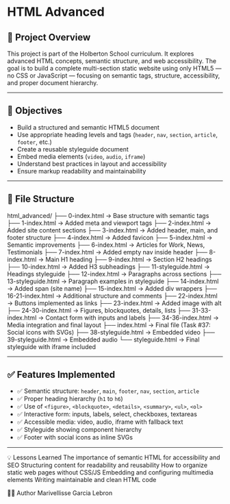 # HTML Advanced

## 📁 Project Overview

This project is part of the Holberton School curriculum. It explores advanced HTML concepts, semantic structure, and web accessibility. The goal is to build a complete multi-section static website using only HTML5 — no CSS or JavaScript — focusing on semantic tags, structure, accessibility, and proper document hierarchy.

---

## 📌 Objectives

- Build a structured and semantic HTML5 document
- Use appropriate heading levels and tags (`header`, `nav`, `section`, `article`, `footer`, etc.)
- Create a reusable styleguide document
- Embed media elements (`video`, `audio`, `iframe`)
- Understand best practices in layout and accessibility
- Ensure markup readability and maintainability

---

## 🧱 File Structure

html_advanced/
├── 0-index.html → Base structure with semantic tags
├── 1-index.html → Added meta and viewport tags
├── 2-index.html → Added site content sections
├── 3-index.html → Added header, main, and footer structure
├── 4-index.html → Added favicon
├── 5-index.html → Semantic improvements
├── 6-index.html → Articles for Work, News, Testimonials
├── 7-index.html → Added empty nav inside header
├── 8-index.html → Main H1 heading
├── 9-index.html → Section H2 headings
├── 10-index.html → Added H3 subheadings
├── 11-styleguide.html → Headings styleguide
├── 12-index.html → Paragraphs across sections
├── 13-styleguide.html → Paragraph examples in styleguide
├── 14-index.html → Added span (site name)
├── 15-index.html → Added div wrappers
├── 16-21-index.html → Additional structure and comments
├── 22-index.html → Buttons implemented as links
├── 23-index.html → Added image with alt
├── 24-30-index.html → Figures, blockquotes, details, lists
├── 31-33-index.html → Contact form with inputs and labels
├── 34-36-index.html → Media integration and final layout
├── index.html → Final file (Task #37: Social icons with SVGs)
├── 38-styleguide.html → Embedded video
├── 39-styleguide.html → Embedded audio
└── styleguide.html → Final styleguide with iframe included


---

## ✅ Features Implemented

- ✅ Semantic structure: `header`, `main`, `footer`, `nav`, `section`, `article`
- ✅ Proper heading hierarchy (`h1` to `h6`)
- ✅ Use of `<figure>`, `<blockquote>`, `<details>`, `<summary>`, `<ul>`, `<ol>`
- ✅ Interactive form: inputs, labels, select, checkboxes, textareas
- ✅ Accessible media: video, audio, iframe with fallback text
- ✅ Styleguide showing component hierarchy
- ✅ Footer with social icons as inline SVGs

---
💡 Lessons Learned
The importance of semantic HTML for accessibility and SEO
Structuring content for readability and reusability
How to organize static web pages without CSS/JS
Embedding and configuring multimedia elements
Writing maintainable and clean HTML code


🧑‍💻 Author
Marivellisse Garcia Lebron
